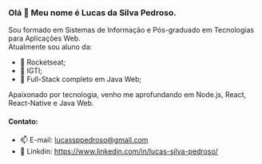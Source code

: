 ### Olá 👋 Meu nome é Lucas da Silva Pedroso.

Sou formado em Sistemas de Informação e Pós-graduado em Tecnologias para Aplicações Web. </br>
Atualmente sou aluno da:
- 🚀 Rocketseat;
- 🚀 IGTI;
- 🚀 Full-Stack completo em Java Web;

Apaixonado por tecnologia, venho me aprofundando em Node.js, React, React-Native e Java Web. </br>
 
#### Contato:
- 📫 E-mail: lucassppedroso@gmail.com
- 💬 Linkdin: https://www.linkedin.com/in/lucas-silva-pedroso/
